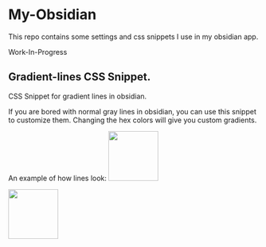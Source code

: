 # My-Obsidian

This repo contains some settings and css snippets I use in my obsidian app.

Work-In-Progress


## Gradient-lines CSS Snippet.
CSS Snippet for gradient lines in obsidian.

If you are bored with normal gray lines in obsidian, you can use this snippet to customize them.
Changing the hex colors will give you custom gradients.

An example of how lines look:
<img src="https://github.com/bitcrafty/my-obsidian/assets/135437223/ba9bc709-fd8c-4fed-8371-ceccca2e710b" width="100">

<img src="https://github.com/bitcrafty/my-obsidian/assets/135437223/f3390b10-bf2b-4a36-bb6a-dcedca9b6f96" width="100">
